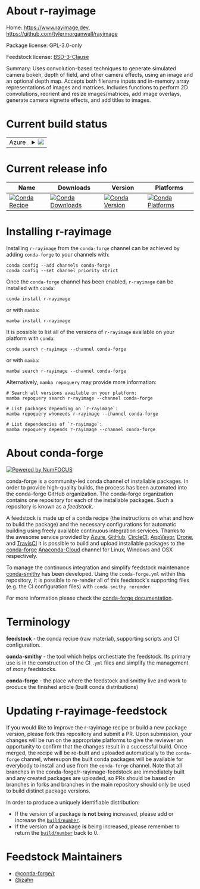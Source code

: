 About r-rayimage
================

Home: https://www.rayimage.dev, https://github.com/tylermorganwall/rayimage

Package license: GPL-3.0-only

Feedstock license: [BSD-3-Clause](https://github.com/conda-forge/r-rayimage-feedstock/blob/main/LICENSE.txt)

Summary: Uses convolution-based techniques to generate simulated camera bokeh, depth of field, and other camera effects, using an image and an optional depth map. Accepts both filename inputs and in-memory array representations of images and matrices. Includes functions to perform 2D convolutions, reorient and resize images/matrices, add image overlays, generate camera vignette effects, and add titles to images.

Current build status
====================


<table>
    
  <tr>
    <td>Azure</td>
    <td>
      <details>
        <summary>
          <a href="https://dev.azure.com/conda-forge/feedstock-builds/_build/latest?definitionId=11896&branchName=main">
            <img src="https://dev.azure.com/conda-forge/feedstock-builds/_apis/build/status/r-rayimage-feedstock?branchName=main">
          </a>
        </summary>
        <table>
          <thead><tr><th>Variant</th><th>Status</th></tr></thead>
          <tbody><tr>
              <td>linux_64_r_base4.1</td>
              <td>
                <a href="https://dev.azure.com/conda-forge/feedstock-builds/_build/latest?definitionId=11896&branchName=main">
                  <img src="https://dev.azure.com/conda-forge/feedstock-builds/_apis/build/status/r-rayimage-feedstock?branchName=main&jobName=linux&configuration=linux%20linux_64_r_base4.1" alt="variant">
                </a>
              </td>
            </tr><tr>
              <td>linux_64_r_base4.2</td>
              <td>
                <a href="https://dev.azure.com/conda-forge/feedstock-builds/_build/latest?definitionId=11896&branchName=main">
                  <img src="https://dev.azure.com/conda-forge/feedstock-builds/_apis/build/status/r-rayimage-feedstock?branchName=main&jobName=linux&configuration=linux%20linux_64_r_base4.2" alt="variant">
                </a>
              </td>
            </tr><tr>
              <td>osx_64_r_base4.1</td>
              <td>
                <a href="https://dev.azure.com/conda-forge/feedstock-builds/_build/latest?definitionId=11896&branchName=main">
                  <img src="https://dev.azure.com/conda-forge/feedstock-builds/_apis/build/status/r-rayimage-feedstock?branchName=main&jobName=osx&configuration=osx%20osx_64_r_base4.1" alt="variant">
                </a>
              </td>
            </tr><tr>
              <td>osx_64_r_base4.2</td>
              <td>
                <a href="https://dev.azure.com/conda-forge/feedstock-builds/_build/latest?definitionId=11896&branchName=main">
                  <img src="https://dev.azure.com/conda-forge/feedstock-builds/_apis/build/status/r-rayimage-feedstock?branchName=main&jobName=osx&configuration=osx%20osx_64_r_base4.2" alt="variant">
                </a>
              </td>
            </tr><tr>
              <td>win_64</td>
              <td>
                <a href="https://dev.azure.com/conda-forge/feedstock-builds/_build/latest?definitionId=11896&branchName=main">
                  <img src="https://dev.azure.com/conda-forge/feedstock-builds/_apis/build/status/r-rayimage-feedstock?branchName=main&jobName=win&configuration=win%20win_64_" alt="variant">
                </a>
              </td>
            </tr>
          </tbody>
        </table>
      </details>
    </td>
  </tr>
</table>

Current release info
====================

| Name | Downloads | Version | Platforms |
| --- | --- | --- | --- |
| [![Conda Recipe](https://img.shields.io/badge/recipe-r--rayimage-green.svg)](https://anaconda.org/conda-forge/r-rayimage) | [![Conda Downloads](https://img.shields.io/conda/dn/conda-forge/r-rayimage.svg)](https://anaconda.org/conda-forge/r-rayimage) | [![Conda Version](https://img.shields.io/conda/vn/conda-forge/r-rayimage.svg)](https://anaconda.org/conda-forge/r-rayimage) | [![Conda Platforms](https://img.shields.io/conda/pn/conda-forge/r-rayimage.svg)](https://anaconda.org/conda-forge/r-rayimage) |

Installing r-rayimage
=====================

Installing `r-rayimage` from the `conda-forge` channel can be achieved by adding `conda-forge` to your channels with:

```
conda config --add channels conda-forge
conda config --set channel_priority strict
```

Once the `conda-forge` channel has been enabled, `r-rayimage` can be installed with `conda`:

```
conda install r-rayimage
```

or with `mamba`:

```
mamba install r-rayimage
```

It is possible to list all of the versions of `r-rayimage` available on your platform with `conda`:

```
conda search r-rayimage --channel conda-forge
```

or with `mamba`:

```
mamba search r-rayimage --channel conda-forge
```

Alternatively, `mamba repoquery` may provide more information:

```
# Search all versions available on your platform:
mamba repoquery search r-rayimage --channel conda-forge

# List packages depending on `r-rayimage`:
mamba repoquery whoneeds r-rayimage --channel conda-forge

# List dependencies of `r-rayimage`:
mamba repoquery depends r-rayimage --channel conda-forge
```


About conda-forge
=================

[![Powered by
NumFOCUS](https://img.shields.io/badge/powered%20by-NumFOCUS-orange.svg?style=flat&colorA=E1523D&colorB=007D8A)](https://numfocus.org)

conda-forge is a community-led conda channel of installable packages.
In order to provide high-quality builds, the process has been automated into the
conda-forge GitHub organization. The conda-forge organization contains one repository
for each of the installable packages. Such a repository is known as a *feedstock*.

A feedstock is made up of a conda recipe (the instructions on what and how to build
the package) and the necessary configurations for automatic building using freely
available continuous integration services. Thanks to the awesome service provided by
[Azure](https://azure.microsoft.com/en-us/services/devops/), [GitHub](https://github.com/),
[CircleCI](https://circleci.com/), [AppVeyor](https://www.appveyor.com/),
[Drone](https://cloud.drone.io/welcome), and [TravisCI](https://travis-ci.com/)
it is possible to build and upload installable packages to the
[conda-forge](https://anaconda.org/conda-forge) [Anaconda-Cloud](https://anaconda.org/)
channel for Linux, Windows and OSX respectively.

To manage the continuous integration and simplify feedstock maintenance
[conda-smithy](https://github.com/conda-forge/conda-smithy) has been developed.
Using the ``conda-forge.yml`` within this repository, it is possible to re-render all of
this feedstock's supporting files (e.g. the CI configuration files) with ``conda smithy rerender``.

For more information please check the [conda-forge documentation](https://conda-forge.org/docs/).

Terminology
===========

**feedstock** - the conda recipe (raw material), supporting scripts and CI configuration.

**conda-smithy** - the tool which helps orchestrate the feedstock.
                   Its primary use is in the construction of the CI ``.yml`` files
                   and simplify the management of *many* feedstocks.

**conda-forge** - the place where the feedstock and smithy live and work to
                  produce the finished article (built conda distributions)


Updating r-rayimage-feedstock
=============================

If you would like to improve the r-rayimage recipe or build a new
package version, please fork this repository and submit a PR. Upon submission,
your changes will be run on the appropriate platforms to give the reviewer an
opportunity to confirm that the changes result in a successful build. Once
merged, the recipe will be re-built and uploaded automatically to the
`conda-forge` channel, whereupon the built conda packages will be available for
everybody to install and use from the `conda-forge` channel.
Note that all branches in the conda-forge/r-rayimage-feedstock are
immediately built and any created packages are uploaded, so PRs should be based
on branches in forks and branches in the main repository should only be used to
build distinct package versions.

In order to produce a uniquely identifiable distribution:
 * If the version of a package **is not** being increased, please add or increase
   the [``build/number``](https://docs.conda.io/projects/conda-build/en/latest/resources/define-metadata.html#build-number-and-string).
 * If the version of a package **is** being increased, please remember to return
   the [``build/number``](https://docs.conda.io/projects/conda-build/en/latest/resources/define-metadata.html#build-number-and-string)
   back to 0.

Feedstock Maintainers
=====================

* [@conda-forge/r](https://github.com/conda-forge/r/)
* [@izahn](https://github.com/izahn/)

